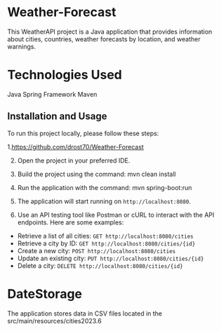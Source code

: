 # Weather-Forecast

This WeatherAPI project is a Java application that provides information about cities, countries, weather forecasts by location, and weather warnings.

# Technologies Used
Java
Spring Framework
Maven

## Installation and Usage

To run this project locally, please follow these steps:

1.https://github.com/drost70/Weather-Forecast
   
2. Open the project in your preferred IDE.
3. Build the project using the command:
mvn clean install
4. Run the application with the command:
mvn spring-boot:run
5. The application will start running on `http://localhost:8080`.

6. Use an API testing tool like Postman or cURL to interact with the API endpoints. Here are some examples:

- Retrieve a list of all cities: `GET http://localhost:8080/cities`
- Retrieve a city by ID: `GET http://localhost:8080/cities/{id}`
- Create a new city: `POST http://localhost:8080/cities`
- Update an existing city: `PUT http://localhost:8080/cities/{id}`
- Delete a city: `DELETE http://localhost:8080/cities/{id}`

# DateStorage
The application stores data in CSV files located in the src/main/resources/cities2023.6






